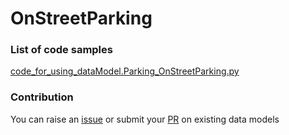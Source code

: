 # OnStreetParking

### List of code samples 

<!-- 50-List of code -->

<!-- [code entry](link) -->
[code_for_using_dataModel.Parking_OnStreetParking.py](https://github.com/smart-data-models/dataModel.Parking/blob/master/OnStreetParking/code/code_for_using_dataModel.Parking_OnStreetParking.py)


<!-- /50-List of code -->

### Contribution
You can raise an [issue](https://github.com/smart-data-models/dataModel.Parking/issues) or submit your [PR](https://github.com/smart-data-models/dataModel.Parking/pulls) on existing data models
